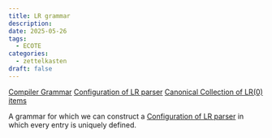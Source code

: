 ```yaml
---
title: LR grammar
description: 
date: 2025-05-26
tags:
  - ECOTE
categories:
  - zettelkasten
draft: false
---
```


[Compiler Grammar](Compiler%20Grammar)
[Configuration of LR parser](Configuration%20of%20LR%20parser.md)
[Canonical Collection of LR(0) items](Canonical%20Collection%20of%20LR(0)%20items.md)

A grammar for which we can construct a [Configuration of LR parser](Configuration%20of%20LR%20parser.md) in which every entry is uniquely defined.